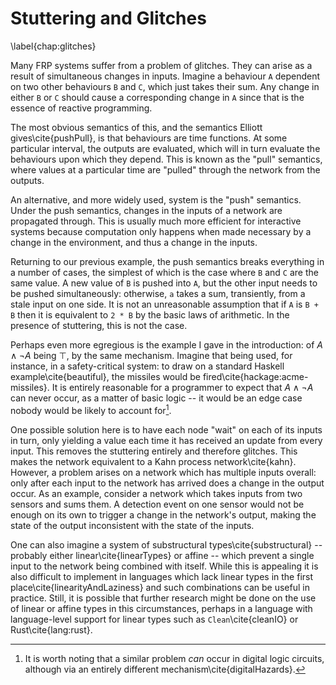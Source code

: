 Stuttering and Glitches
=======================

\label{chap:glitches}

Many FRP systems suffer from a problem of glitches. They can arise as a result
of simultaneous changes in inputs. Imagine a behaviour `A` dependent on two
other behaviours `B` and `C`, which just takes their sum. Any change in either
`B` or `C` should cause a corresponding change in `A` since that is the essence
of reactive programming.

The most obvious semantics of this, and the semantics Elliott
gives\cite{pushPull}, is that behaviours are time functions. At
some particular interval, the outputs are evaluated, which will in
turn evaluate the behaviours upon which they depend.  This is known
as the "pull" semantics, where values at a particular time are
"pulled" through the network from the outputs.

An alternative, and more widely used, system is the "push" semantics. Under the
push semantics, changes in the inputs of a network are propagated through. This
is usually much more efficient for interactive systems because computation only
happens when made necessary by a change in the environment, and thus a change in
the inputs.

Returning to our previous example, the push semantics breaks everything in a
number of cases, the simplest of which is the case where `B` and `C` are the
same value. A new value of `B` is pushed into `A`, but the other input needs to
be pushed simultaneously: otherwise, `a` takes a sum, transiently, from a stale
input on one side. It is not an unreasonable assumption that if `A` is `B + B`
then it is equivalent to `2 * B` by the basic laws of arithmetic. In the
presence of stuttering, this is not the case.

Perhaps even more egregious is the example I gave in the introduction:
of $A \land \lnot A$ being $\top$, by the same mechanism. Imagine
that being used, for instance, in a safety-critical system: to draw
on a standard Haskell example\cite{beautiful}, the missiles would
be fired\cite{hackage:acme-missiles}. It is entirely reasonable for
a programmer to expect that $A \land \lnot A$ can never occur, as a
matter of basic logic -- it would be an edge case nobody would be
likely to account for[^digilog].

[^digilog]: It is worth noting that a similar problem _can_ occur in digital
logic circuits, although via an entirely different
mechanism\cite{digitalHazards}.

One possible solution here is to have each node "wait" on each of its inputs in
turn, only yielding a value each time it has received an update from every
input. This removes the stuttering entirely and therefore glitches. This makes
the network equivalent to a Kahn process network\cite{kahn}. However, a problem
arises on a network which has multiple inputs overall: only after each input to
the network has arrived does a change in the output occur. As an example,
consider a network which takes inputs from two sensors and sums them. A
detection event on one sensor would not be enough on its own to trigger a change
in the network's output, making the state of the output inconsistent with the
state of the inputs.

One can also imagine a system of substructural types\cite{substructural}
-- probably either linear\cite{linearTypes} or affine -- which
prevent a single input to the network being combined with itself.
While this is appealing it is also difficult to implement in languages
which lack linear types in the first place\cite{linearityAndLaziness}
and such combinations can be useful in practice. Still, it is
possible that further research might be done on the use of linear
or affine types in this circumstances, perhaps in a language with
language-level support for linear types such as `Clean`\cite{cleanIO}
or Rust\cite{lang:rust}.
